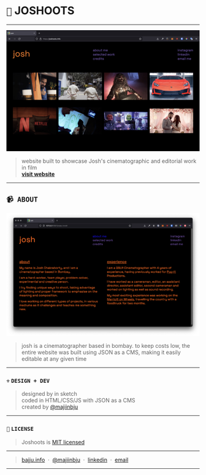 # `📸` JOSHOOTS
---
![Joshoots – Landing Page](assets/readme/banner.png)
> website built to showcase Josh's cinematographic and editorial work in film<br>
**[visit website](https://joshoots.info)**
---
## `📹 ABOUT`
![Joshoots – About Page](assets/readme/about.png)
> josh is a cinematographer based in bombay. to keep costs low, the entire website was built using JSON as a CMS, making it easily editable at any given time
---
### `⚜️` `DESIGN + DEV`
> designed by in sketch<br>
> coded in HTML/CSS/JS with JSON as a CMS<br>
created by [@majiinbju](https://github.com/majiinbju)
---
### `🪪` `LICENSE`
> Joshoots is [MIT licensed](https://github.com/majiinbju/joga/blob/main/LICENSE)
---
> [bajju.info](https://www.bajju.info) &nbsp;&middot;&nbsp;
> [@majiinbju](https://github.com/majiinbju) &nbsp;&middot;&nbsp;
> [linkedin](https://www.linkedin.com/in/vivek-bajaj-4a8035152/) &nbsp;&middot;&nbsp;
> [email](mailto:hi@vivekbajaj.design)
---
